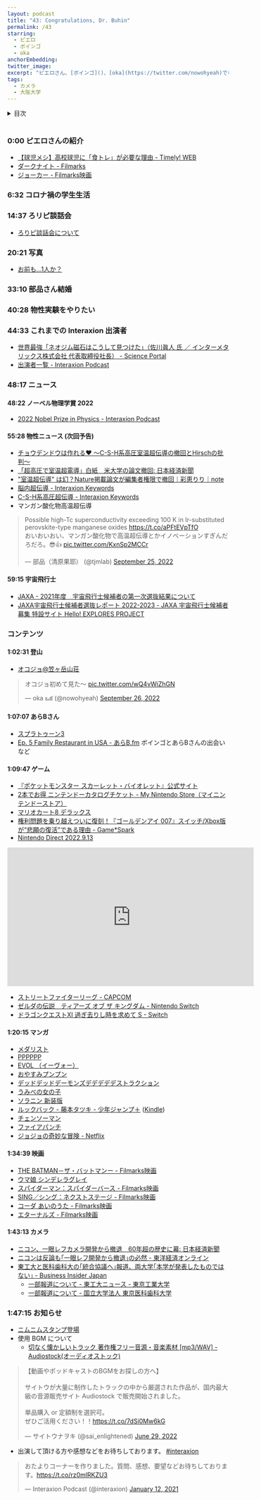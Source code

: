 ```yaml
---
layout: podcast
title: "43: Congratulations, Dr. Buhin"
permalink: /43
starring:
  - ピエロ
  - ボインゴ
  - oka
anchorEmbedding: 
twitter_image: 
excerpt: "ピエロさん、[ボインゴ]()、[oka](https://twitter.com/nowohyeah)でなどについて話しました。"
tags:
  - カメラ
  - 大阪大学
---
```


<details>
<!-- https://github.com/gettalong/kramdown/issues/155#issuecomment-339793629 -->
<summary markdown='span'>目次</summary>
<nav>
  * this unordered seed list will be replaced by toc as unordered list
  {:toc}
<!-- https://stackoverflow.com/a/38419441/11480802 -->
</nav>
</details>
<br>

### 0:00 ピエロさんの紹介

- [【球児メシ】高校球児に「食トレ」が必要な理由 - Timely! WEB](https://timely-web.jp/article/4311/)
- [ダークナイト - Filmarks](https://filmarks.com/movies/33832)
- [ジョーカー - Filmarks映画](https://filmarks.com/movies/80819)

### 6:32 コロナ禍の学生生活

### 14:37 ろリピ談話会

- [ろりピ談話会について](https://lumbar-stage-d65.notion.site/2749670b3f6f4549b535e2a9f038878e)

### 20:21 写真

- [お前も…1人か？](https://twitter.com/search?q=from%3Atjmlab%20%E3%81%8A%E5%89%8D%E3%82%82&src=typed_query&f=live)

### 33:10 部品さん結婚

### 40:28 物性実験をやりたい

### 44:33 これまでの Interaxion 出演者

- [世界最強「ネオジム磁石はこうして見つけた」（佐川眞人 氏 ／ インターメタリックス株式会社 代表取締役社長） - Science Portal](https://scienceportal.jst.go.jp/explore/highlight/20120605_01/index.html)
- [出演者一覧 - Interaxion Podcast](https://interaxion-podcast.github.io/starring/)

### 48:17 ニュース

#### 48:22 ノーベル物理学賞 2022

- [2022 Nobel Prize in Physics - Interaxion Podcast](https://interaxion-podcast.github.io/courrier/nobel2022)

#### 55:28 物性ニュース (次回予告)

- [チョウデンドウは作れる❤ ～C-S-H系高圧室温超伝導の撤回とHirschの批判～](http://buhin-blog.blogspot.com/2022/09/c-s-hhirsch.html)
- [「超高圧で室温超電導」白紙　米大学の論文撤回: 日本経済新聞](https://www.nikkei.com/article/DGXZQOUC0359I0T01C22A0000000/)
- ["室温超伝導" は幻？Nature掲載論文が編集者権限で撤回｜彩恵りり｜note](https://note.com/science_release/n/n0f91fb4ca885)
- [脳内超伝導 - Interaxion Keywords](https://interaxion-podcast.github.io/keywords/sc-in-brain/)
- [C-S-H系高圧超伝導 - Interaxion Keywords](https://interaxion-podcast.github.io/keywords/c-s-h/)
- マンガン酸化物高温超伝導

<blockquote class="twitter-tweet tw-align-center"><p lang="ja" dir="ltr">Possible high-Tc superconductivity exceeding 100 K in Ir-substituted perovskite-type manganese oxides <a href="https://t.co/aPFtEVpTfO">https://t.co/aPFtEVpTfO</a><br>おいおいおい、マンガン酸化物で高温超伝導とかイノベーションすぎんだろだろ。😎👍 <a href="https://t.co/KxnSp2MCCr">pic.twitter.com/KxnSp2MCCr</a></p>&mdash; 部品（清原果耶） (@tjmlab) <a href="https://twitter.com/tjmlab/status/1573848134660542464?ref_src=twsrc%5Etfw">September 25, 2022</a>
</blockquote> <script async src="https://platform.twitter.com/widgets.js" charset="utf-8"></script>

#### 59:15 宇宙飛行士

- [JAXA - 2021年度　宇宙飛行士候補者の第一次選抜結果について](https://www.jaxa.jp/press/2022/09/20220930-1_j.html)
- [JAXA宇宙飛行士候補者選抜レポート 2022-2023 - JAXA 宇宙飛行士候補者募集 特設サイト Hello! EXPLORES PROJECT](https://astro-mission.jaxa.jp/astro_selection/report/)

### コンテンツ

#### 1:02:31 登山

- [オコジョ@笠ヶ岳山荘](https://twitter.com/nowohyeah/status/1574289174143778816)

<blockquote class="twitter-tweet tw-align-center"><p lang="ja" dir="ltr">オコジョ初めて見た〜 <a href="https://t.co/wQ4vWiZhGN">pic.twitter.com/wQ4vWiZhGN</a></p>&mdash; oka ఒక (@nowohyeah) <a href="https://twitter.com/nowohyeah/status/1574289174143778816?ref_src=twsrc%5Etfw">September 26, 2022</a>
</blockquote> <script async src="https://platform.twitter.com/widgets.js" charset="utf-8"></script>

#### 1:07:07 あらBさん

- [スプラトゥーン3](https://amzn.to/3sFeM2X)
- [Ep. 5 Family Restaurant in USA - あらB.fm](https://arkbfm.github.io/episode/5)
  ボインゴとあらBさんの出会いなど

#### 1:09:47 ゲーム

- [『ポケットモンスター スカーレット・バイオレット』公式サイト](https://www.pokemon.co.jp/ex/sv/ja/)
- [2本でお得 ニンテンドーカタログチケット - My Nintendo Store（マイニンテンドーストア）](https://store-jp.nintendo.com/list/software/70020000000021.html)
- [マリオカート8 デラックス](https://amzn.to/3DKLXs4)
- [権利問題を乗り越えついに復刻！『ゴールデンアイ 007』スイッチ/Xbox版が“悲願の復活”である理由 - Game*Spark](https://www.gamespark.jp/article/2022/09/14/122372.html)
- [Nintendo Direct 2022.9.13](https://youtu.be/rSKEEuC-Er8?t=1259)

<div style="text-align: center;">
<iframe width="560" height="315" src="https://www.youtube.com/embed/rSKEEuC-Er8" title="YouTube video player" frameborder="0" allow="accelerometer; autoplay; clipboard-write; encrypted-media; gyroscope; picture-in-picture" allowfullscreen></iframe>
</div>

- [ストリートファイターリーグ - CAPCOM](https://sf.esports.capcom.com/)
- [ゼルダの伝説　ティアーズ オブ ザ キングダム - Nintendo Switch](https://www.nintendo.co.jp/zelda/totk/index.html)
- [ドラゴンクエストXI 過ぎ去りし時を求めて S - Switch](https://amzn.to/3fjW91n)

#### 1:20:15 マンガ

- [メダリスト](https://amzn.to/3zkjgjq)
- [PPPPPP](https://amzn.to/3TJSWHz)
- [EVOL （イーヴォー）](https://amzn.to/3fgHnbW)
- [おやすみプンプン](https://amzn.to/3DDOrIL)
- [デッドデッドデーモンズデデデデデストラクション](https://amzn.to/3DhztXK)
- [うみべの女の子](https://amzn.to/3sC7P2B)
- [ソラニン 新装版](https://amzn.to/3DB55c5)
- [ルックバック - 藤本タツキ - 少年ジャンプ＋](https://shonenjumpplus.com/episode/3269754496401369355) ([Kindle](https://amzn.to/3f7G6E5))
- [チェンソーマン](https://amzn.to/3zmQOx6)
- [ファイアパンチ](https://amzn.to/3gSyUMB)
- [ジョジョの奇妙な冒険 - Netflix](https://www.netflix.com/jp/title/80179831)

#### 1:34:39 映画

- [THE BATMAN－ザ・バットマンー - Filmarks映画](https://filmarks.com/movies/70626)
- [ウマ娘 シンデレラグレイ](https://amzn.to/3szp1pA)
- [スパイダーマン：スパイダーバース - Filmarks映画](https://filmarks.com/movies/77520)
- [SING／シング：ネクストステージ - Filmarks映画](https://filmarks.com/movies/72220)
- [コーダ あいのうた - Filmarks映画](https://filmarks.com/movies/96257)
- [エターナルズ - Filmarks映画](https://filmarks.com/movies/84270)

#### 1:43:13 カメラ

- [ニコン、一眼レフカメラ開発から撤退　60年超の歴史に幕: 日本経済新聞](https://www.nikkei.com/article/DGXZQOUC219V60R20C22A6000000/)
- [ニコンは反論も｢一眼レフ開発から撤退｣の必然 - 東洋経済オンライン](https://toyokeizai.net/articles/-/609471)
- [東工大と医科歯科大の｢統合協議へ｣報道、両大学｢本学が発表したものではない｣ - Business Insider Japan](https://www.businessinsider.jp/post-257705)
  - [一部報道について - 東工大ニュース - 東京工業大学](https://www.titech.ac.jp/news/2022/064655)
  - [一部報道について - 国立大学法人 東京医科歯科大学](https://www.tmd.ac.jp/news/20220808113910/)

### 1:47:15 お知らせ

- [ニムニムスタンプ登場](https://store.line.me/stickershop/product/20651080/ja)
- 使用 BGM について
  - [切なく懐かしいトラック 著作権フリー音源・音楽素材 [mp3/WAV] - Audiostock(オーディオストック)](https://audiostock.jp/audio/1267554)

<blockquote class="twitter-tweet tw-align-center"><p lang="ja" dir="ltr">【動画やポッドキャストのBGMをお探しの方へ】<br><br>サイトウが大量に制作したトラックの中から厳選された作品が、国内最大級の音源販売サイト Audiostock で販売開始されました。<br><br>単品購入 or 定額制を選択可。<br>ぜひご活用ください！！<a href="https://t.co/7dSi0Mw6kG">https://t.co/7dSi0Mw6kG</a></p>&mdash; サイトウナヲキ (@sai_enlightened) <a href="https://twitter.com/sai_enlightened/status/1542127615959392256?ref_src=twsrc%5Etfw">June 29, 2022</a>
</blockquote> <script async src="https://platform.twitter.com/widgets.js" charset="utf-8"></script>

- 出演して頂ける方や感想などをお待ちしております。 [#interaxion](https://twitter.com/hashtag/interaxion)

<blockquote class="twitter-tweet tw-align-center"><p lang="ja" dir="ltr">おたよりコーナーを作りました。質問、感想、要望などお待ちしております。<a href="https://t.co/rz0mlRKZU3">https://t.co/rz0mlRKZU3</a></p>— Interaxion Podcast (@interaxion) <a href="https://twitter.com/interaxion/status/1348936492488421378?ref_src=twsrc%5Etfw">January 12, 2021</a>
</blockquote> <script async src="https://platform.twitter.com/widgets.js" charset="utf-8"></script>

